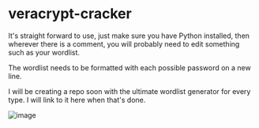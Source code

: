 # veracrypt-cracker
It's straight forward to use, just make sure you have Python installed, then wherever there is a comment, you will probably need to edit something such as your wordlist.

The wordlist needs to be formatted with each possible password on a new line.


I will be creating a repo soon with the ultimate wordlist generator for every type. I will link to it here when that's done.

![image](https://github.com/nthpyrodev/veracrypt-cracker/assets/112079617/252a7550-3ffc-4bad-a8a3-5c27259b7f43)
